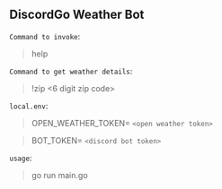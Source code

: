 ## DiscordGo Weather Bot

`Command to invoke`:

> help

`Command to get weather details`:

> !zip <6 digit zip code>

`local.env`:

>OPEN_WEATHER_TOKEN= `<open weather token>`

>BOT_TOKEN= `<discord bot token>`

`usage`:

> go run main.go


